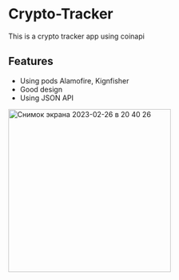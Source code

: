 # Crypto-Tracker

This is a crypto tracker app using coinapi

## Features

- Using pods Alamofire, Kignfisher
- Good design
- Using JSON API


<img width="325" alt="Снимок экрана 2023-02-26 в 20 40 26" src="https://user-images.githubusercontent.com/121435424/221544843-e8fe7ca6-6355-4197-9b94-f1f6a64f7366.png">
